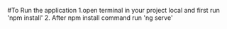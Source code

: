 #To Run the application
  1.open terminal in your project local and first run 'npm install'
  2. After npm install command run 'ng serve'
